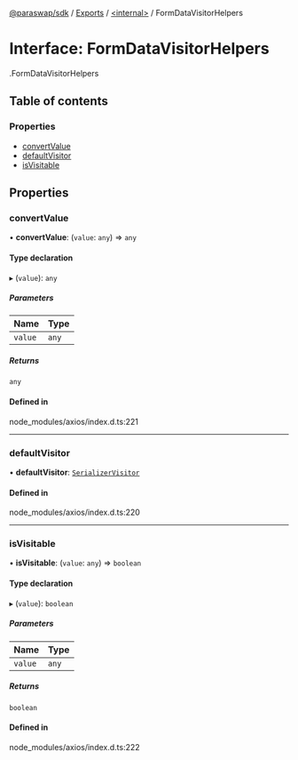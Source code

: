 [@paraswap/sdk](../README.md) / [Exports](../modules.md) / [<internal\>](../modules/internal_.md) / FormDataVisitorHelpers

# Interface: FormDataVisitorHelpers

[<internal>](../modules/internal_.md).FormDataVisitorHelpers

## Table of contents

### Properties

- [convertValue](internal_.FormDataVisitorHelpers.md#convertvalue)
- [defaultVisitor](internal_.FormDataVisitorHelpers.md#defaultvisitor)
- [isVisitable](internal_.FormDataVisitorHelpers.md#isvisitable)

## Properties

### convertValue

• **convertValue**: (`value`: `any`) => `any`

#### Type declaration

▸ (`value`): `any`

##### Parameters

| Name | Type |
| :------ | :------ |
| `value` | `any` |

##### Returns

`any`

#### Defined in

node_modules/axios/index.d.ts:221

___

### defaultVisitor

• **defaultVisitor**: [`SerializerVisitor`](internal_.SerializerVisitor.md)

#### Defined in

node_modules/axios/index.d.ts:220

___

### isVisitable

• **isVisitable**: (`value`: `any`) => `boolean`

#### Type declaration

▸ (`value`): `boolean`

##### Parameters

| Name | Type |
| :------ | :------ |
| `value` | `any` |

##### Returns

`boolean`

#### Defined in

node_modules/axios/index.d.ts:222

